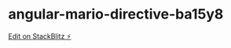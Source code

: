 # angular-mario-directive-ba15y8

[Edit on StackBlitz ⚡️](https://stackblitz.com/edit/angular-mario-directive-ba15y8)
